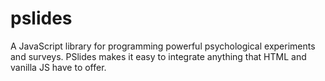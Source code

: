 # pslides
A JavaScript library for programming powerful psychological experiments and surveys. PSlides makes it easy to integrate anything that HTML and vanilla JS have to offer.
